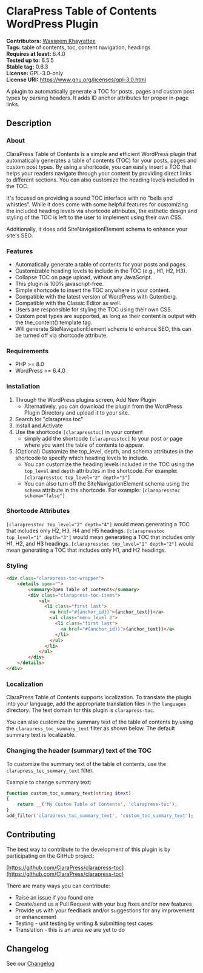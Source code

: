 # ClaraPress Table of Contents WordPress Plugin #

**Contributors:** [Wasseem Khayrattee](https://profiles.wordpress.org/wkhayrattee/)  
**Tags:** table of contents, toc, content navigation, headings   
**Requires at least:** 6.4.0  
**Tested up to:** 6.5.5  
**Stable tag:** 0.6.3  
**License:** GPL-3.0-only  
**License URI:** https://www.gnu.org/licenses/gpl-3.0.html  

A plugin to automatically generate a TOC for posts, pages and custom post types by parsing headers. It adds ID anchor attributes for proper in-page links.

## Description ##

### About ###

ClaraPress Table of Contents is a simple and efficient WordPress plugin that automatically generates a table of contents (TOC) for your posts, pages and custom post types. By using a shortcode, you can easily insert a TOC that helps your readers navigate through your content by providing direct links to different sections. You can also customize the heading levels included in the TOC.

It's focused on providing a sound TOC interface with no "bells and whistles". While it does come with some helpful features for customizing the included heading levels via shortcode attributes, the esthetic design and styling of the TOC is left to the user to implement using their own CSS.

Additionally, it does add SiteNavigationElement schema to enhance your site's SEO.


### Features ###

- Automatically generate a table of contents for your posts and pages.
- Customizable heading levels to include in the TOC (e.g., H1, H2, H3).
- Collapse TOC on page upload, without any JavaScript.
- This plugin is 100% javascript-free.
- Simple shortcode to insert the TOC anywhere in your content.
- Compatible with the latest version of WordPress with Gutenberg.
- Compatible with the Classic Editor as well.
- Users are responsible for styling the TOC using their own CSS.
- Custom post types are supported, as long as their content is output with the the_content() template tag.
- Will generate SiteNavigationElement schema to enhance SEO, this can be turned off via shortcode attribute.

### Requirements ###

- PHP >= 8.0
- WordPress >= 6.4.0

### Installation ###

1) Through the WordPress plugins screen, Add New Plugin
    - Alternatively, you can download the plugin from the WordPress Plugin Directory and upload it to your site.
2) Search for "clarapress toc"
3) Install and Activate
4) Use the shortcode `[clarapresstoc]` in your content
    - simply add the shortcode `[clarapresstoc]` to your post or page where you want the table of contents to appear.
5) (Optional) Customize  the top_level, depth, and schema attributes in the shortcode to specify which heading levels to include.
    - You can customize the heading levels included in the TOC using the `top_level` and `depth` attributes in the shortcode. For example: `[clarapresstoc top_level="2" depth="3"]`
    - You can also turn off the SiteNavigationElement schema using the `schema` attribute in the shortcode. For example: `[clarapresstoc schema="false"]`

### Shortcode Attributes ###

`[clarapresstoc top_level="2" depth="4"]` would mean generating a TOC that includes only H2, H3, H4 and H5 headings.
`[clarapresstoc top_level="1" depth="3"]` would mean generating a TOC that includes only H1, H2, and H3 headings.
`[clarapresstoc top_level="1" depth="2"]` would mean generating a TOC that includes only H1, and H2 headings.

### Styling ###

```html
<div class="clarapress-toc-wrapper">
    <details open="">
        <summary>Open Table of contents</summary>
        <div class="clarapress-toc-items">
            <ul>
              <li class="first last">
                <a href="#{anchor_id}}">{anchor_text}}</a>
                <ul class="menu_level_2">
                  <li class="first last">
                    <a href="#{anchor_id}}">{anchor_text}}</a>
                  </li>
                </ul>
              </li>
            </ul>
        </div>
    </details>
</div>
```

### Localization ###

ClaraPress Table of Contents supports localization. To translate the plugin into your language, add the appropriate translation files in the `languages` directory. The text domain for this plugin is `clarapress-toc`.

You can also customize the summary text of the table of contents by using the `clarapress_toc_summary_text` filter as shown below. The default summary text is localizable.


### Changing the header (summary) text of the TOC ###

To customize the summary text of the table of contents, use the `clarapress_toc_summary_text` filter.

Example to change summary text:
```php
function custom_toc_summary_text(string $text)
{
    return __('My Custom Table of Contents', 'clarapress-toc');
}
add_filter('clarapress_toc_summary_text', 'custom_toc_summary_text');
```

## Contributing ##

The best way to contribute to the development of this plugin is by participating on the GitHub project:

[https://github.com/ClaraPress/clarapress-toc](https://github.com/ClaraPress/clarapress-toc)

There are many ways you can contribute:

* Raise an issue if you found one
* Create/send us a Pull Request with your bug fixes and/or new features
* Provide us with your feedback and/or suggestions for any improvement or enhancement
* Testing - unit testing by writing & submitting test cases
* Translation - this is an area we are yet to do

## Changelog ##

See our [Changelog](CHANGELOG.md)
